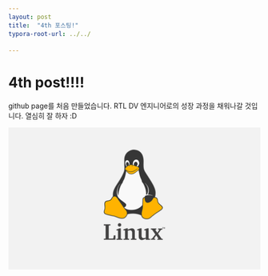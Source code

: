 ```yaml
---
layout: post
title:  "4th 포스팅!"
typora-root-url: ../../

---
```


# 4th post!!!!

<Linux Kernel>

github page를 처음 만들었습니다.
RTL DV 엔지니어로의 성장 과정을 채워나갈 것입니다.
열심히 잘 하자 :D

<img src= "/images/2024-08-26-4th/linux penguin.png">